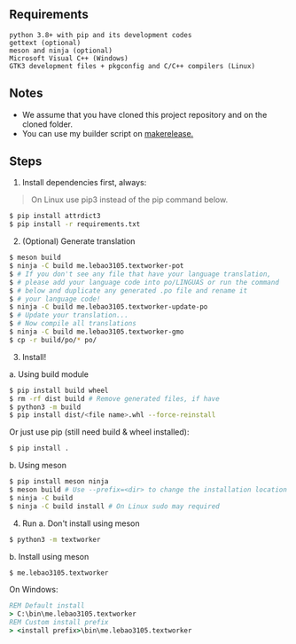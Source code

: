 ## Requirements
```
python 3.8+ with pip and its development codes
gettext (optional)
meson and ninja (optional)
Microsoft Visual C++ (Windows)
GTK3 development files + pkgconfig and C/C++ compilers (Linux)
```

## Notes
* We assume that you have cloned this project repository and on the cloned folder.
* You can use my builder script on [makerelease.](makerelease)

## Steps
1. Install dependencies first, always:
> On Linux use pip3 instead of the pip command below.
```bash
$ pip install attrdict3
$ pip install -r requirements.txt
```

2. (Optional) Generate translation
```bash
$ meson build
$ ninja -C build me.lebao3105.textworker-pot
$ # If you don't see any file that have your language translation,
$ # please add your language code into po/LINGUAS or run the command
$ # below and duplicate any generated .po file and rename it
$ # your language code!
$ ninja -C build me.lebao3105.textworker-update-po
$ # Update your translation...
$ # Now compile all translations
$ ninja -C build me.lebao3105.textworker-gmo
$ cp -r build/po/* po/
```

3. Install!

a. Using build module
```bash
$ pip install build wheel
$ rm -rf dist build # Remove generated files, if have
$ python3 -m build
$ pip install dist/<file name>.whl --force-reinstall
```

Or just use pip (still need build & wheel installed):
```bash
$ pip install .
```

b. Using meson
```bash
$ pip install meson ninja
$ meson build # Use --prefix=<dir> to change the installation location
$ ninja -C build
$ ninja -C build install # On Linux sudo may required
```

4. Run
a. Don't install using meson
```bash
$ python3 -m textworker
```

b. Install using meson
```bash
$ me.lebao3105.textworker
```

On Windows:
```cmd
REM Default install
> C:\bin\me.lebao3105.textworker
REM Custom install prefix
> <install prefix>\bin\me.lebao3105.textworker
```